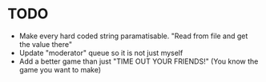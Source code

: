 # TODO
- Make every hard coded string paramatisable. "Read from file and get the value there"
- Update "moderator" queue so it is not just myself
- Add a better game than just "TIME OUT YOUR FRIENDS!" (You know the game you want to make)
